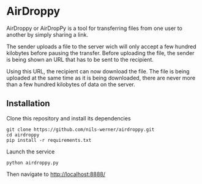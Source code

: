 AirDroppy
=========

AirDroppy or AirDropPy is a tool for transferring files from one user to another by simply sharing a link.

The sender uploads a file to the server wich will only accept a few hundred kilobytes before pausing the transfer. Before uploading the file, the sender is being shown an URL that has to be sent to the recipient.

Using this URL, the recipient can now download the file. The file is being uploaded at the same time as it is being downloaded, there are never more than a few hundred kilobytes of data on the server.


Installation
------------

Clone this repository and install its dependencies

    git clone https://github.com/nils-werner/airdroppy.git
    cd airdroppy
    pip install -r requirements.txt

Launch the service

    python airdroppy.py

Then navigate to <http://localhost:8888/>

